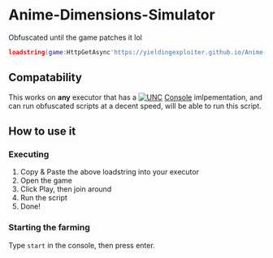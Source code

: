 # Anime-Dimensions-Simulator
Obfuscated until the game patches it lol

```lua
loadstring(game:HttpGetAsync'https://yieldingexploiter.github.io/Anime-Dimensions-Simulator/init.lua','GameScript')();
```

## Compatability
This works on **any** executor that has a [![UNC](https://yieldingexploiter.github.io/Anime-Dimensions-Simulator/badge16.png)](https://scriptunc.org) [Console](https://github.com/unified-naming-convention/NamingStandard/tree/main/api/console) imlpementation, and can run obfuscated scripts at a decent speed, will be able to run this script.

## How to use it

### Executing
1. Copy & Paste the above loadstring into your executor
2. Open the game
3. Click Play, then join around
4. Run the script
5. Done!

### Starting the farming
Type `start` in the console, then press enter.
